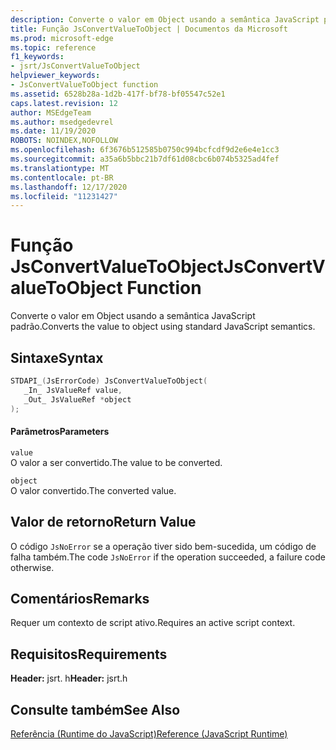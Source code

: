 ```yaml
---
description: Converte o valor em Object usando a semântica JavaScript padrão.
title: Função JsConvertValueToObject | Documentos da Microsoft
ms.prod: microsoft-edge
ms.topic: reference
f1_keywords:
- jsrt/JsConvertValueToObject
helpviewer_keywords:
- JsConvertValueToObject function
ms.assetid: 6528b28a-1d2b-417f-bf78-bf05547c52e1
caps.latest.revision: 12
author: MSEdgeTeam
ms.author: msedgedevrel
ms.date: 11/19/2020
ROBOTS: NOINDEX,NOFOLLOW
ms.openlocfilehash: 6f3676b512585b0750c994bcfcdf9d2e6e4e1cc3
ms.sourcegitcommit: a35a6b5bbc21b7df61d08cbc6b074b5325ad4fef
ms.translationtype: MT
ms.contentlocale: pt-BR
ms.lasthandoff: 12/17/2020
ms.locfileid: "11231427"
---
```

# <span data-ttu-id="a4f2d-103">Função JsConvertValueToObject</span><span class="sxs-lookup"><span data-stu-id="a4f2d-103">JsConvertValueToObject Function</span></span>

<span data-ttu-id="a4f2d-104">Converte o valor em Object usando a semântica JavaScript padrão.</span><span class="sxs-lookup"><span data-stu-id="a4f2d-104">Converts the value to object using standard JavaScript semantics.</span></span>  
  
## <span data-ttu-id="a4f2d-105">Sintaxe</span><span class="sxs-lookup"><span data-stu-id="a4f2d-105">Syntax</span></span>  
  
```cpp  
STDAPI_(JsErrorCode) JsConvertValueToObject(  
   _In_ JsValueRef value,  
   _Out_ JsValueRef *object  
);  
```  
  
#### <span data-ttu-id="a4f2d-106">Parâmetros</span><span class="sxs-lookup"><span data-stu-id="a4f2d-106">Parameters</span></span>  
 `value`  
 <span data-ttu-id="a4f2d-107">O valor a ser convertido.</span><span class="sxs-lookup"><span data-stu-id="a4f2d-107">The value to be converted.</span></span>  
  
 `object`  
 <span data-ttu-id="a4f2d-108">O valor convertido.</span><span class="sxs-lookup"><span data-stu-id="a4f2d-108">The converted value.</span></span>  
  
## <span data-ttu-id="a4f2d-109">Valor de retorno</span><span class="sxs-lookup"><span data-stu-id="a4f2d-109">Return Value</span></span>  
 <span data-ttu-id="a4f2d-110">O código `JsNoError` se a operação tiver sido bem-sucedida, um código de falha também.</span><span class="sxs-lookup"><span data-stu-id="a4f2d-110">The code `JsNoError` if the operation succeeded, a failure code otherwise.</span></span>  
  
## <span data-ttu-id="a4f2d-111">Comentários</span><span class="sxs-lookup"><span data-stu-id="a4f2d-111">Remarks</span></span>  
 <span data-ttu-id="a4f2d-112">Requer um contexto de script ativo.</span><span class="sxs-lookup"><span data-stu-id="a4f2d-112">Requires an active script context.</span></span>  
  
## <span data-ttu-id="a4f2d-113">Requisitos</span><span class="sxs-lookup"><span data-stu-id="a4f2d-113">Requirements</span></span>  
 <span data-ttu-id="a4f2d-114">**Header:** jsrt. h</span><span class="sxs-lookup"><span data-stu-id="a4f2d-114">**Header:** jsrt.h</span></span>  
  
## <span data-ttu-id="a4f2d-115">Consulte também</span><span class="sxs-lookup"><span data-stu-id="a4f2d-115">See Also</span></span>  
 [<span data-ttu-id="a4f2d-116">Referência (Runtime do JavaScript)</span><span class="sxs-lookup"><span data-stu-id="a4f2d-116">Reference (JavaScript Runtime)</span></span>](../chakra-hosting/reference-javascript-runtime.md)
